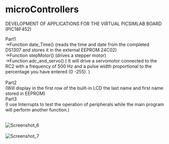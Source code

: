 # microControllers

DEVELOPMENT OF APPLICATIONS FOR THE VIRTUAL PICSIMLAB BOARD (PIC18F452)

Part1<br>
->Function date_Time() (reads the time and date from the completed DS1307 and stores it in the external EEPROM 24C02)<br>
->Function stepMotor() (drives a stepper motor)    <br>
->Function adc_and_servo()  ( It will drive a servomotor connected to the RC2 with a frequency of 500 Hz and a pulse width proportional to the                               percentage you have entered (0 -255). )       
<br>
Part2<br>
(Will display in the first row of the built-in LCD the last name and first name stored in EEPROM)
<br>
Part3<br>
(I use Interrupts to test the operation of peripherals while the main program will perform another function.)

<br>![Screenshot_6](https://user-images.githubusercontent.com/74098652/114323128-88262680-9b2c-11eb-94e2-291e16a4c854.png)
<br>
<br>![Screenshot_7](https://user-images.githubusercontent.com/74098652/114323133-8a888080-9b2c-11eb-8fac-4e5775615d9a.png)


